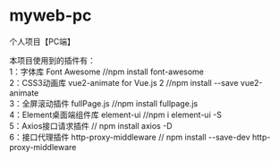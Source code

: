 # myweb-pc
个人项目【PC端】


本项目使用到的插件有：</br>
1：字体库 Font Awesome //npm install font-awesome </br>
2：CSS3动画库 vue2-animate for Vue.js 2 //npm install --save vue2-animate</br>
3：全屏滚动插件 fullPage.js //npm install fullpage.js</br>
4：Element桌面端组件库  element-ui //npm i element-ui -S</br>
5：Axios接口请求插件  // npm install axios -D</br>
6：接口代理插件  http-proxy-middleware  // npm install --save-dev http-proxy-middleware</br>
